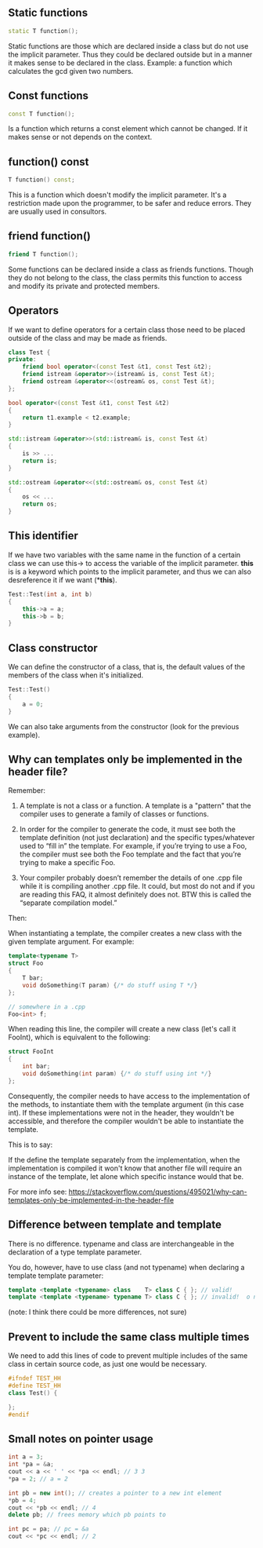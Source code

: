 ## Static functions
```c++
static T function();
```
Static functions are those which are declared inside a class but
do not use the implicit parameter. Thus they could be declared outside
but in a manner it makes sense to be declared in the class.
Example: a function which calculates the gcd given two numbers.

## Const functions
```c++
const T function();
```
Is a function which returns a const element which cannot be changed.
If it makes sense or not depends on the context.

## function() const
```c++
T function() const;
```
This is a function which doesn't modify the implicit parameter. It's
a restriction made upon the programmer, to be safer and reduce errors.
They are usually used in consultors.

## friend function()
```c++
friend T function();
```
Some functions can be declared inside a class as friends functions. Though
they do not belong to the class, the class permits this function to access
and modify its private and protected members.

## Operators
If we want to define operators for a certain class those need to be
placed outside of the class and may be made as friends.

```c++
class Test {
private:
    friend bool operator<(const Test &t1, const Test &t2);
    friend istream &operator>>(istream& is, const Test &t);
    friend ostream &operator<<(ostream& os, const Test &t);
};

bool operator<(const Test &t1, const Test &t2)
{
    return t1.example < t2.example;
}

std::istream &operator>>(std::istream& is, const Test &t)
{
    is >> ...
    return is;
}

std::ostream &operator<<(std::ostream& os, const Test &t)
{
    os << ...
    return os;
}
```

## This identifier
If we have two variables with the same name in the function of a
certain class we can use this-> to access the variable of the implicit
parameter. **this** is is a keyword which points to the implicit parameter,
and thus we can also desreference it if we want (***this**).

```c++
Test::Test(int a, int b)
{
    this->a = a;
    this->b = b;
}
```

## Class constructor
We can define the constructor of a class, that is, the default values
of the members of the class when it's initialized.

```c++
Test::Test()
{
    a = 0;
}
```
We can also take arguments from the constructor (look for the previous example).

## Why can templates only be implemented in the header file?
Remember:

1. A template is not a class or a function. A template is a "pattern" that the compiler uses to generate
a family of classes or functions.

2. In order for the compiler to generate the code, it must see both the template definition 
(not just declaration) and the specific types/whatever used to “fill in” the template. For example, 
if you’re trying to use a Foo<int>, the compiler must see both the Foo template and the fact that 
you’re trying to make a specific Foo<int>.

3. Your compiler probably doesn’t remember the details of one .cpp file while it is compiling another .cpp file.
It could, but most do not and if you are reading this FAQ, it almost definitely does not. BTW this is called
the “separate compilation model.”

Then:

When instantiating a template, the compiler creates a new class with the given template argument. For example:

```c++
template<typename T>
struct Foo
{
    T bar;
    void doSomething(T param) {/* do stuff using T */}
};

// somewhere in a .cpp
Foo<int> f; 
```
When reading this line, the compiler will create a new class (let's call it FooInt), which is equivalent to the following:

```c++
struct FooInt
{
    int bar;
    void doSomething(int param) {/* do stuff using int */}
};

```
Consequently, the compiler needs to have access to the implementation of the methods, to instantiate them with
the template argument (in this case int). If these implementations were not in the header, they wouldn't be
accessible, and therefore the compiler wouldn't be able to instantiate the template.

This is to say:

If the define the template separately from the implementation, when the implementation is compiled it won't
know that another file will require an instance of the template, let alone which specific instance would that
be.

For more info see: https://stackoverflow.com/questions/495021/why-can-templates-only-be-implemented-in-the-header-file

## Difference between template<typename T> and template<class T>
There is no difference. typename and class are interchangeable in the declaration of a type template parameter.

You do, however, have to use class (and not typename) when declaring a template template parameter:

```c++
template <template <typename> class    T> class C { }; // valid!
template <template <typename> typename T> class C { }; // invalid!  o noez!
```

(note: I think there could be more differences, not sure)

## Prevent to include the same class multiple times
We need to add this lines of code to prevent multiple includes of the same class in certain source code, as
just one would be necessary.

```c++
#ifndef TEST_HH
#define TEST_HH 
class Test() {

};
#endif
```

## Small notes on pointer usage
```c++
int a = 3;
int *pa = &a;
cout << a << ' ' << *pa << endl; // 3 3
*pa = 2; // a = 2

int pb = new int(); // creates a pointer to a new int element
*pb = 4;
cout << *pb << endl; // 4
delete pb; // frees memory which pb points to

int pc = pa; // pc = &a
cout << *pc << endl; // 2
```